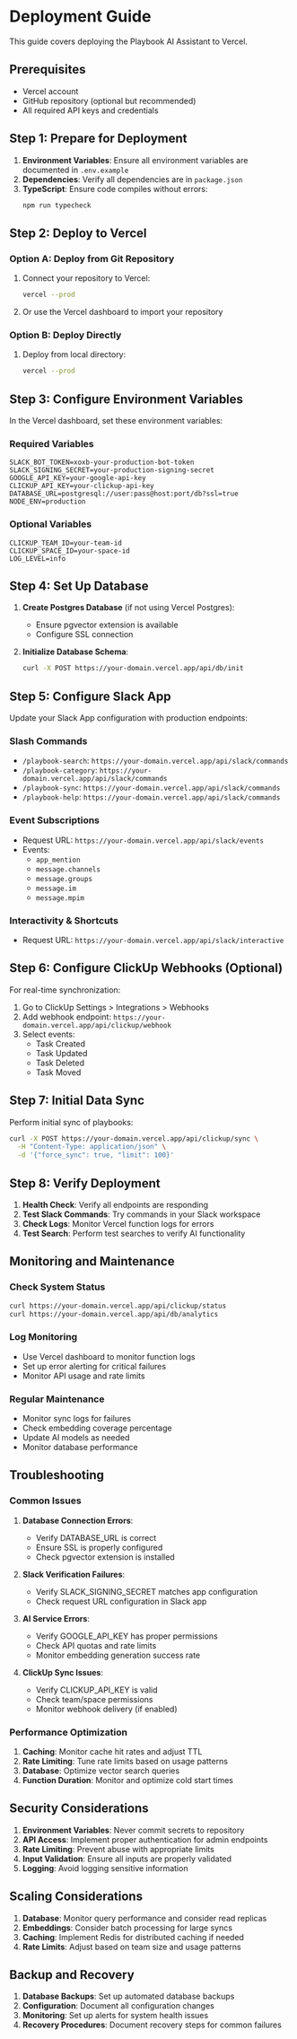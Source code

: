 # Deployment Guide

This guide covers deploying the Playbook AI Assistant to Vercel.

## Prerequisites

- Vercel account
- GitHub repository (optional but recommended)
- All required API keys and credentials

## Step 1: Prepare for Deployment

1. **Environment Variables**: Ensure all environment variables are documented in `.env.example`
2. **Dependencies**: Verify all dependencies are in `package.json`
3. **TypeScript**: Ensure code compiles without errors:
   ```bash
   npm run typecheck
   ```

## Step 2: Deploy to Vercel

### Option A: Deploy from Git Repository

1. Connect your repository to Vercel:
   ```bash
   vercel --prod
   ```

2. Or use the Vercel dashboard to import your repository

### Option B: Deploy Directly

1. Deploy from local directory:
   ```bash
   vercel --prod
   ```

## Step 3: Configure Environment Variables

In the Vercel dashboard, set these environment variables:

### Required Variables
```
SLACK_BOT_TOKEN=xoxb-your-production-bot-token
SLACK_SIGNING_SECRET=your-production-signing-secret
GOOGLE_API_KEY=your-google-api-key
CLICKUP_API_KEY=your-clickup-api-key
DATABASE_URL=postgresql://user:pass@host:port/db?ssl=true
NODE_ENV=production
```

### Optional Variables
```
CLICKUP_TEAM_ID=your-team-id
CLICKUP_SPACE_ID=your-space-id
LOG_LEVEL=info
```

## Step 4: Set Up Database

1. **Create Postgres Database** (if not using Vercel Postgres):
   - Ensure pgvector extension is available
   - Configure SSL connection

2. **Initialize Database Schema**:
   ```bash
   curl -X POST https://your-domain.vercel.app/api/db/init
   ```

## Step 5: Configure Slack App

Update your Slack App configuration with production endpoints:

### Slash Commands
- `/playbook-search`: `https://your-domain.vercel.app/api/slack/commands`
- `/playbook-category`: `https://your-domain.vercel.app/api/slack/commands`
- `/playbook-sync`: `https://your-domain.vercel.app/api/slack/commands`
- `/playbook-help`: `https://your-domain.vercel.app/api/slack/commands`

### Event Subscriptions
- Request URL: `https://your-domain.vercel.app/api/slack/events`
- Events:
  - `app_mention`
  - `message.channels`
  - `message.groups`
  - `message.im`
  - `message.mpim`

### Interactivity & Shortcuts
- Request URL: `https://your-domain.vercel.app/api/slack/interactive`

## Step 6: Configure ClickUp Webhooks (Optional)

For real-time synchronization:

1. Go to ClickUp Settings > Integrations > Webhooks
2. Add webhook endpoint: `https://your-domain.vercel.app/api/clickup/webhook`
3. Select events:
   - Task Created
   - Task Updated
   - Task Deleted
   - Task Moved

## Step 7: Initial Data Sync

Perform initial sync of playbooks:

```bash
curl -X POST https://your-domain.vercel.app/api/clickup/sync \
  -H "Content-Type: application/json" \
  -d '{"force_sync": true, "limit": 100}'
```

## Step 8: Verify Deployment

1. **Health Check**: Verify all endpoints are responding
2. **Test Slack Commands**: Try commands in your Slack workspace
3. **Check Logs**: Monitor Vercel function logs for errors
4. **Test Search**: Perform test searches to verify AI functionality

## Monitoring and Maintenance

### Check System Status
```bash
curl https://your-domain.vercel.app/api/clickup/status
curl https://your-domain.vercel.app/api/db/analytics
```

### Log Monitoring
- Use Vercel dashboard to monitor function logs
- Set up error alerting for critical failures
- Monitor API usage and rate limits

### Regular Maintenance
- Monitor sync logs for failures
- Check embedding coverage percentage
- Update AI models as needed
- Monitor database performance

## Troubleshooting

### Common Issues

1. **Database Connection Errors**:
   - Verify DATABASE_URL is correct
   - Ensure SSL is properly configured
   - Check pgvector extension is installed

2. **Slack Verification Failures**:
   - Verify SLACK_SIGNING_SECRET matches app configuration
   - Check request URL configuration in Slack app

3. **AI Service Errors**:
   - Verify GOOGLE_API_KEY has proper permissions
   - Check API quotas and rate limits
   - Monitor embedding generation success rate

4. **ClickUp Sync Issues**:
   - Verify CLICKUP_API_KEY is valid
   - Check team/space permissions
   - Monitor webhook delivery (if enabled)

### Performance Optimization

1. **Caching**: Monitor cache hit rates and adjust TTL
2. **Rate Limiting**: Tune rate limits based on usage patterns
3. **Database**: Optimize vector search queries
4. **Function Duration**: Monitor and optimize cold start times

## Security Considerations

1. **Environment Variables**: Never commit secrets to repository
2. **API Access**: Implement proper authentication for admin endpoints
3. **Rate Limiting**: Prevent abuse with appropriate limits
4. **Input Validation**: Ensure all inputs are properly validated
5. **Logging**: Avoid logging sensitive information

## Scaling Considerations

1. **Database**: Monitor query performance and consider read replicas
2. **Embeddings**: Consider batch processing for large syncs
3. **Caching**: Implement Redis for distributed caching if needed
4. **Rate Limits**: Adjust based on team size and usage patterns

## Backup and Recovery

1. **Database Backups**: Set up automated database backups
2. **Configuration**: Document all configuration changes
3. **Monitoring**: Set up alerts for system health issues
4. **Recovery Procedures**: Document recovery steps for common failures
